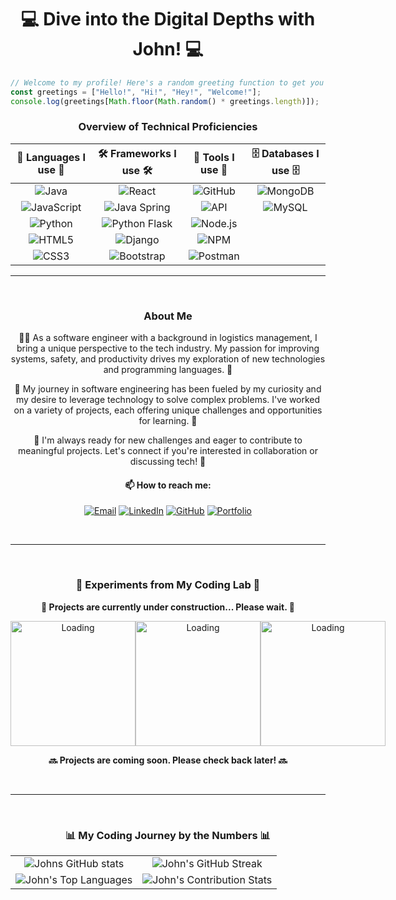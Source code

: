 <div align="center">

# 💻 Dive into the Digital Depths with John! 💻

</div>

```javascript
// Welcome to my profile! Here's a random greeting function to get you started.
const greetings = ["Hello!", "Hi!", "Hey!", "Welcome!"];
console.log(greetings[Math.floor(Math.random() * greetings.length)]);
```

<div align="center">

### Overview of Technical Proficiencies

|                                               🚀 Languages I use 🚀                                               |                                             🛠️ Frameworks I use 🛠️                                             |                                            🧰 Tools I use 🧰                                             |                                          🗄️ Databases I use 🗄️                                           |
| :---------------------------------------------------------------------------------------------------------------: | :------------------------------------------------------------------------------------------------------------: | :------------------------------------------------------------------------------------------------------: | :------------------------------------------------------------------------------------------------------: |
|          ![Java](https://img.shields.io/badge/Java-FFA500?style=for-the-badge&logo=java&logoColor=white)          |       ![React](https://img.shields.io/badge/React-61DAFB?style=for-the-badge&logo=react&logoColor=black)       |  ![GitHub](https://img.shields.io/badge/GitHub-181717?style=for-the-badge&logo=github&logoColor=white)   | ![MongoDB](https://img.shields.io/badge/MongoDB-47A248?style=for-the-badge&logo=mongodb&logoColor=white) |
| ![JavaScript](https://img.shields.io/badge/JavaScript-F7DF1E?style=for-the-badge&logo=javascript&logoColor=black) |   ![Java Spring](https://img.shields.io/badge/Spring-6DB33F?style=for-the-badge&logo=spring&logoColor=white)   |       ![API](https://img.shields.io/badge/API-000000?style=for-the-badge&logo=api&logoColor=white)       |    ![MySQL](https://img.shields.io/badge/MySQL-4479A1?style=for-the-badge&logo=mysql&logoColor=white)    |
|       ![Python](https://img.shields.io/badge/Python-3776AB?style=for-the-badge&logo=python&logoColor=white)       |   ![Python Flask](https://img.shields.io/badge/Flask-000000?style=for-the-badge&logo=flask&logoColor=white)    | ![Node.js](https://img.shields.io/badge/Node.js-339933?style=for-the-badge&logo=node.js&logoColor=white) |                                                                                                          |
|        ![HTML5](https://img.shields.io/badge/HTML5-E34F26?style=for-the-badge&logo=html5&logoColor=white)         |     ![Django](https://img.shields.io/badge/Django-092E20?style=for-the-badge&logo=django&logoColor=white)      |       ![NPM](https://img.shields.io/badge/NPM-CB3837?style=for-the-badge&logo=npm&logoColor=white)       |                                                                                                          |
|          ![CSS3](https://img.shields.io/badge/CSS3-1572B6?style=for-the-badge&logo=css3&logoColor=white)          | ![Bootstrap](https://img.shields.io/badge/Bootstrap-7952B3?style=for-the-badge&logo=bootstrap&logoColor=white) | ![Postman](https://img.shields.io/badge/Postman-FF6C37?style=for-the-badge&logo=postman&logoColor=white) |                                                                                                          |

</div>

---

<div align="center">
<br/>

### About Me

👨‍💻 As a software engineer with a background in logistics management, I bring a unique perspective to the tech industry. My passion for improving systems, safety, and productivity drives my exploration of new technologies and programming languages. 🚀

🔭 My journey in software engineering has been fueled by my curiosity and my desire to leverage technology to solve complex problems. I've worked on a variety of projects, each offering unique challenges and opportunities for learning. 🧠

🌱 I'm always ready for new challenges and eager to contribute to meaningful projects. Let's connect if you're interested in collaboration or discussing tech! 🤝

#### 📫 How to reach me:

[![Email](https://img.shields.io/badge/Email-D14836?style=for-the-badge&logo=gmail&logoColor=white)](mailto:jcsandoval978@gmail.com)
[![LinkedIn](https://img.shields.io/badge/LinkedIn-0077B5?style=for-the-badge&logo=linkedin&logoColor=white)](https://www.linkedin.com/in/1john-sandoval/)
[![GitHub](https://img.shields.io/badge/GitHub-100000?style=for-the-badge&logo=github&logoColor=white)](https://github.com/jsandoval1)
[![Portfolio](https://img.shields.io/badge/Portfolio-0A0A0A?style=for-the-badge&logo=dev.to&logoColor=white)](https://yourportfolio.com)

<br/>
</div>

---

<div align="center">
<br/>

### 🧪 Experiments from My Coding Lab 🧪

**🚧 Projects are currently under construction... Please wait. 🚧**

<div style="display: flex; justify-content: space-around;">
    <img src="https://media.giphy.com/media/3oEjI6SIIHBdRxXI40/giphy.gif" alt="Loading" width="200" height="200">
    <img src="https://media.giphy.com/media/3oEjI6SIIHBdRxXI40/giphy.gif" alt="Loading" width="200" height="200">
    <img src="https://media.giphy.com/media/3oEjI6SIIHBdRxXI40/giphy.gif" alt="Loading" width="200" height="200">
</div>

**🔜 Projects are coming soon. Please check back later! 🔜**

<br/>
</div>

---

<div align="center">
<br/>

### 📊 My Coding Journey by the Numbers 📊

<div align="center">

<table>
    <tr>
        <td style="text-align: center; vertical-align: middle;">
            <img src="https://github-readme-stats.vercel.app/api?username=jsandoval1&show_icons=true&theme=radical" alt="Johns GitHub stats">
        </td>
        <td style="text-align: center; vertical-align: middle;">
            <img src="https://github-readme-streak-stats.herokuapp.com/?user=jsandoval1&theme=vue-dark&hide_border=true" alt="John's GitHub Streak">
        </td>
    </tr>
    <tr>
        <td style="text-align: center; vertical-align: middle;">
            <img src="https://github-readme-stats.vercel.app/api/top-langs/?username=jsandoval1&theme=radical" alt="John's Top Languages">
        </td>
        <td style="text-align: center; vertical-align: middle;">
            <img src="https://github-contribution-stats.vercel.app/api/?username=jsandoval1" alt="John's Contribution Stats">
        </td>
    </tr>
</table>

</div>
<br/>
</div>

<!-- *Alternate gifs to swap out when wanted -->
<!--
Cartoon hacker:
<img src="https://media.giphy.com/media/ZVik7pBtu9dNS/giphy.gif" width="300" height="200">

Monkey typing:
<img src="https://media.giphy.com/media/zOvBKUUEERdNm/giphy.gif" width="300" height="200">

Octocat bubbly:
<img src="https://media.giphy.com/media/du3J3cXyzhj75IOgvA/giphy.gif" width="300" height="200">

Blue/gray man coding:
<img src="https://media.giphy.com/media/gh0RRgkTXedvF0pDc0/giphy.gif" width="300" height="200">

Eat, sleep, code, repeat:
<img src="https://media.giphy.com/media/USV0ym3bVWQJJmNu3N/giphy.gif" width="300" height="200"> -->
